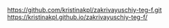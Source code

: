 https://github.com/kristinakpl/zakrivayuschiy-teg-f.git
https://kristinakpl.github.io/zakrivayuschiy-teg-f/